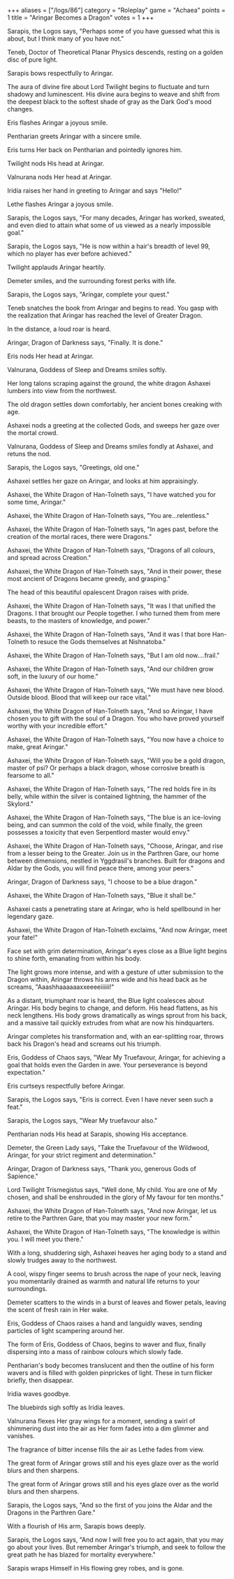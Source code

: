 +++
aliases = ["/logs/86"]
category = "Roleplay"
game = "Achaea"
points = 1
title = "Aringar Becomes a Dragon"
votes = 1
+++

Sarapis, the Logos says, "Perhaps some of you have guessed what this is about, but I think many of you have not."

Teneb, Doctor of Theoretical Planar Physics descends, resting on a golden disc of pure light.

Sarapis bows respectfully to Aringar.

The aura of divine fire about Lord Twilight begins to fluctuate and turn shadowy and luminescent. His divine aura begins to weave and shift from the deepest black to the softest shade of gray as the Dark God's mood changes.

Eris flashes Aringar a joyous smile.

Pentharian greets Aringar with a sincere smile.

Eris turns Her back on Pentharian and pointedly ignores him.

Twilight nods His head at Aringar.

Valnurana nods Her head at Aringar.

Iridia raises her hand in greeting to Aringar and says "Hello!"

Lethe flashes Aringar a joyous smile.

Sarapis, the Logos says, "For many decades, Aringar has worked, sweated, and even died to attain what some of us viewed as a nearly impossible goal."

Sarapis, the Logos says, "He is now within a hair's breadth of level 99, which no player has ever before achieved."

Twilight applauds Aringar heartily.

Demeter smiles, and the surrounding forest perks with life.

Sarapis, the Logos says, "Aringar, complete your quest."

Teneb snatches the book from Aringar and begins to read. You gasp with the realization that Aringar has reached the level of Greater Dragon.

In the distance, a loud roar is heard.

Aringar, Dragon of Darkness says, "Finally. It is done."

Eris nods Her head at Aringar.

Valnurana, Goddess of Sleep and Dreams smiles softly.

Her long talons scraping against the ground, the white dragon Ashaxei lumbers into view from the northwest.

The old dragon settles down comfortably, her ancient bones creaking with age.

Ashaxei nods a greeting at the collected Gods, and sweeps her gaze over the mortal crowd.

Valnurana, Goddess of Sleep and Dreams smiles fondly at Ashaxei, and retuns the nod.

Sarapis, the Logos says, "Greetings, old one."

Ashaxei settles her gaze on Aringar, and looks at him appraisingly.

Ashaxei, the White Dragon of Han-Tolneth says, "I have watched you for some time, Aringar."

Ashaxei, the White Dragon of Han-Tolneth says, "You are...relentless."

Ashaxei, the White Dragon of Han-Tolneth says, "In ages past, before the creation of the mortal races, there were Dragons."

Ashaxei, the White Dragon of Han-Tolneth says, "Dragons of all colours, and spread across Creation."

Ashaxei, the White Dragon of Han-Tolneth says, "And in their power, these most ancient of Dragons became greedy, and grasping."

The head of this beautiful opalescent Dragon raises with pride.

Ashaxei, the White Dragon of Han-Tolneth says, "It was I that unified the Dragons. I that brought our People together. I who turned them from mere beasts, to the masters of knowledge, and power."

Ashaxei, the White Dragon of Han-Tolneth says, "And it was I that bore Han-Tolneth to resuce the Gods themselves at Nishnatoba."

Ashaxei, the White Dragon of Han-Tolneth says, "But I am old now....frail."

Ashaxei, the White Dragon of Han-Tolneth says, "And our children grow soft, in the luxury of our home."

Ashaxei, the White Dragon of Han-Tolneth says, "We must have new blood. Outside blood. Blood that will keep our race vital."

Ashaxei, the White Dragon of Han-Tolneth says, "And so Aringar, I have chosen you to gift with the soul of a Dragon. You who have proved yourself worthy with your incredible effort."

Ashaxei, the White Dragon of Han-Tolneth says, "You now have a choice to make, great Aringar."

Ashaxei, the White Dragon of Han-Tolneth says, "Will you be a gold dragon, master of psi? Or perhaps a black dragon, whose corrosive breath is fearsome to all."

Ashaxei, the White Dragon of Han-Tolneth says, "The red holds fire in its belly, while within the silver is contained lightning, the hammer of the Skylord."

Ashaxei, the White Dragon of Han-Tolneth says, "The blue is an ice-loving being, and can summon the cold of the void, while finally, the green possesses a toxicity that even Serpentlord master would envy."

Ashaxei, the White Dragon of Han-Tolneth says, "Choose, Aringar, and rise from a lesser being to the Greater. Join us in the Parthren Gare, our home between dimensions, nestled in Yggdrasil's branches. Built for dragons and Aldar by the Gods, you will find peace there, among your peers."

Aringar, Dragon of Darkness says, "I choose to be a blue dragon."

Ashaxei, the White Dragon of Han-Tolneth says, "Blue it shall be."

Ashaxei casts a penetrating stare at Aringar, who is held spellbound in her legendary gaze.

Ashaxei, the White Dragon of Han-Tolneth exclaims, "And now Aringar, meet your fate!"

Face set with grim determination, Aringar's eyes close as a Blue light begins to shine forth, emanating from within his body.

The light grows more intense, and with a gesture of utter submission to the Dragon within, Aringar throws his arms wide and his head back as he screams, "Aaashhaaaaaaxxeeeeiiiiii!"

As a distant, triumphant roar is heard, the Blue light coalesces about Aringar. His body begins to change, and deform. His head flattens, as his neck lengthens. His body grows dramatically as wings sprout from his back, and a massive tail quickly extrudes from what are now his hindquarters.

Aringar completes his transformation and, with an ear-splitting roar, throws back his Dragon's head and screams out his triumph.

Eris, Goddess of Chaos says, "Wear My Truefavour, Aringar, for achieving a goal that holds even the Garden in awe. Your perseverance is beyond expectation."

Eris curtseys respectfully before Aringar.

Sarapis, the Logos says, "Eris is correct. Even I have never seen such a feat."

Sarapis, the Logos says, "Wear My truefavour also."

Pentharian nods His head at Sarapis, showing His acceptance.

Demeter, the Green Lady says, "Take the Truefavour of the Wildwood, Aringar, for your strict regiment and determination."

Aringar, Dragon of Darkness says, "Thank you, generous Gods of Sapience."

Lord Twilight Trismegistus says, "Well done, My child. You are one of My chosen, and shall be enshrouded in the glory of My favour for ten months."

Ashaxei, the White Dragon of Han-Tolneth says, "And now Aringar, let us retire to the Parthren Gare, that you may master your new form."

Ashaxei, the White Dragon of Han-Tolneth says, "The knowledge is within you. I will meet you there."

With a long, shuddering sigh, Ashaxei heaves her aging body to a stand and slowly trudges away to the northwest.

A cool, wispy finger seems to brush across the nape of your neck, leaving you momentarily drained as warmth and natural life returns to your surroundings.

Demeter scatters to the winds in a burst of leaves and flower petals, leaving the scent of fresh rain in Her wake.

Eris, Goddess of Chaos raises a hand and languidly waves, sending particles of light scampering around her.

The form of Eris, Goddess of Chaos, begins to waver and flux, finally  dispersing into a mass of rainbow colours which slowly fade.

Pentharian's body becomes translucent and then the outline of his form wavers and is filled with golden pinprickes of light. These in turn flicker briefly, then disappear.

Iridia waves goodbye.

The bluebirds sigh softly as Iridia leaves.

Valnurana flexes Her gray wings for a moment, sending a swirl of shimmering dust into the air as Her form fades into a dim glimmer and vanishes.

The fragrance of bitter incense fills the air as Lethe fades from view.

The great form of Aringar grows still and his eyes glaze over as the world blurs and then sharpens.

The great form of Aringar grows still and his eyes glaze over as the world blurs and then sharpens.

Sarapis, the Logos says, "And so the first of you joins the Aldar and the Dragons in the Parthren Gare."

With a flourish of His arm, Sarapis bows deeply.

Sarapis, the Logos says, "And now I will free you to act again, that you may go about your lives. But remember Aringar's triumph, and seek to follow the great path he has blazed for mortality everywhere."

Sarapis wraps Himself in His flowing grey robes, and is gone.